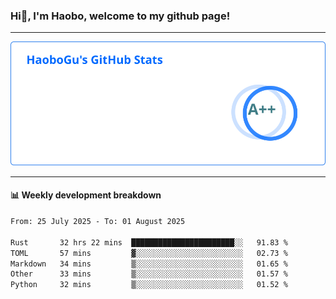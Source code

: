 <!--<h2 align="center"> Hi👋, I'm Haobo, welcome to my github page! </h2>-->
### Hi👋, I'm Haobo, welcome to my github page!
-------

<img href="https://github.com/HaoboGu" src="assets/stats.svg" alt="github stats" /> 

-------

#### 📊 **Weekly development breakdown**
<!--START_SECTION:waka-->

```txt
From: 25 July 2025 - To: 01 August 2025

Rust       32 hrs 22 mins  ███████████████████████░░   91.83 %
TOML       57 mins         ▓░░░░░░░░░░░░░░░░░░░░░░░░   02.73 %
Markdown   34 mins         ▒░░░░░░░░░░░░░░░░░░░░░░░░   01.65 %
Other      33 mins         ▒░░░░░░░░░░░░░░░░░░░░░░░░   01.57 %
Python     32 mins         ▒░░░░░░░░░░░░░░░░░░░░░░░░   01.52 %
```

<!--END_SECTION:waka-->
<!--
backup url: https://github-readme-status-dusky-ten.vercel.app/api?username=HaoboGu&count_private=true&show_icons=true&theme=transparent&border_color=2f80ed
-->
<!--
**HaoboGu/HaoboGu** is a ✨ _special_ ✨ repository because its `README.md` (this file) appears on your GitHub profile.

Here are some ideas to get you started:

- 🔭 I’m currently working on AI-assisted programming tools
- 🌱 I’m currently learning ...
- 👯 I’m looking to collaborate on ...
- 🤔 I’m looking for help with ...
- 💬 Ask me about ...
- 📫 How to reach me: ...
- 😄 Pronouns: ...
- ⚡ Fun fact: ...
-->
